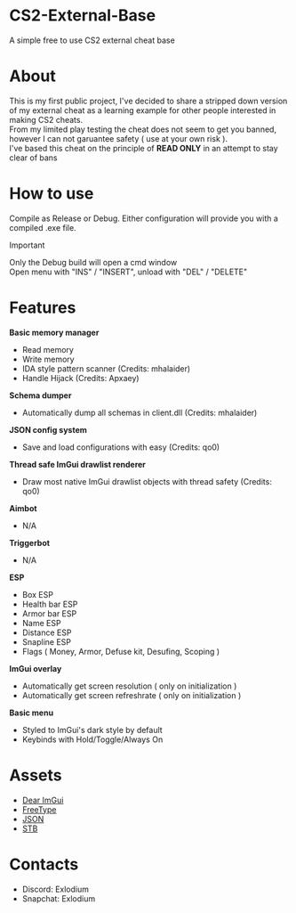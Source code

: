 # CS2-External-Base
A simple free to use CS2 external cheat base

# About
This is my first public project, I've decided to share a stripped down version of my external cheat as a learning example for other people interested in making CS2 cheats. \
From my limited play testing the cheat does not seem to get you banned, however I can not garuantee safety ( use at your own risk ). \
I've based this cheat on the principle of **READ ONLY** in an attempt to stay clear of bans

# How to use
Compile as Release or Debug. Either configuration will provide you with a compiled .exe file.
> [!IMPORTANT]
> Only the Debug build will open a cmd window\
> Open menu with "INS" / "INSERT", unload with "DEL" / "DELETE"
  
# Features
**Basic memory manager**
- Read memory
- Write memory
- IDA style pattern scanner (Credits: mhalaider)
- Handle Hijack (Credits: Apxaey)

**Schema dumper**
- Automatically dump all schemas in client.dll (Credits: mhalaider)

**JSON config system**
- Save and load configurations with easy (Credits: qo0)

**Thread safe ImGui drawlist renderer**
- Draw most native ImGui drawlist objects with thread safety (Credits: qo0)

**Aimbot**
- N/A

**Triggerbot**
- N/A

**ESP**
- Box ESP
- Health bar ESP
- Armor bar ESP
- Name ESP
- Distance ESP
- Snapline ESP
- Flags ( Money, Armor, Defuse kit, Desufing, Scoping )
  
**ImGui overlay**
- Automatically get screen resolution ( only on initialization )
- Automatically get screen refreshrate ( only on initialization )

**Basic menu**
- Styled to ImGui's dark style by default
- Keybinds with Hold/Toggle/Always On

# Assets
- [Dear ImGui](https://github.com/ocornut/imgui)
- [FreeType](https://github.com/ocornut/imgui/tree/master/misc/freetype)
- [JSON](https://github.com/nlohmann/json)
- [STB](https://github.com/nothings/stb/tree/master)

# Contacts
- Discord: Exlodium
- Snapchat: Exlodium
